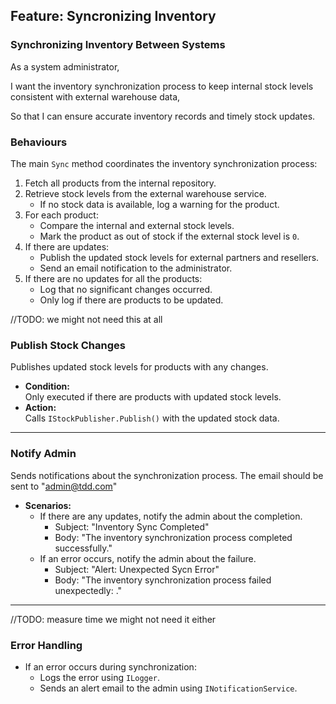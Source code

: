 ## Feature: Syncronizing Inventory

### Synchronizing Inventory Between Systems
As a system administrator,

I want the inventory synchronization process to keep internal stock levels consistent with external warehouse data,

So that I can ensure accurate inventory records and timely stock updates.

### Behaviours
The main `Sync` method coordinates the inventory synchronization process:

1. Fetch all products from the internal repository.
2. Retrieve stock levels from the external warehouse service.
   - If no stock data is available, log a warning for the product.
3. For each product:
   - Compare the internal and external stock levels.
   - Mark the product as out of stock if the external stock level is `0`.
4. If there are updates:
   - Publish the updated stock levels for external partners and resellers.
   - Send an email notification to the administrator.
5. If there are no updates for all the products:
   - Log that no significant changes occurred.
   - Only log if there are products to be updated.


//TODO: we might not need this at all
### Publish Stock Changes
Publishes updated stock levels for products with any changes.

- **Condition:**  
  Only executed if there are products with updated stock levels.
- **Action:**  
  Calls `IStockPublisher.Publish()` with the updated stock data.

---

### Notify Admin
Sends notifications about the synchronization process.
The email should be sent to "admin@tdd.com"

- **Scenarios:**
  - If there are any updates, notify the admin about the completion.
	- Subject: "Inventory Sync Completed"
	- Body: "The inventory synchronization process completed successfully."
  - If an error occurs, notify the admin about the failure.
	- Subject: "Alert: Unexpected Sycn Error"
	- Body: "The inventory synchronization process failed unexpectedly: <error>."

---

//TODO: measure time we might not need it either
### Error Handling
- If an error occurs during synchronization:
  - Logs the error using `ILogger`.
  - Sends an alert email to the admin using `INotificationService`.
